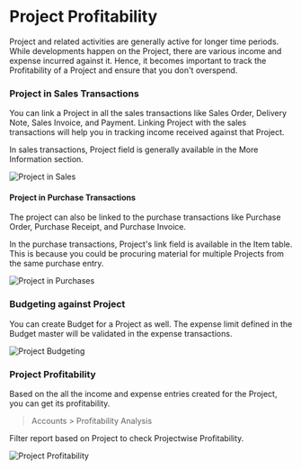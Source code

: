 <!-- add-breadcrumbs -->
# Project Profitability

Project and related activities are generally active for longer time periods. While developments happen on the Project, there are various income and expense incurred against it. Hence, it becomes important to track the Profitability of a Project and ensure that you don't overspend.

### Project in Sales Transactions

You can link a Project in all the sales transactions like Sales Order, Delivery Note, Sales Invoice, and Payment. Linking Project with the sales transactions will help you in tracking income received against that Project.

In sales transactions, Project field is generally available in the More Information section.

<img class="screenshot" alt="Project in Sales" src="{{docs_base_url}}/assets/img/project/project-profitability-1.png">


#### Project in Purchase Transactions

The project can also be linked to the purchase transactions like Purchase Order, Purchase Receipt, and Purchase Invoice.

In the purchase transactions, Project's link field is available in the Item table. This is because you could be procuring material for multiple Projects from the same purchase entry.

<img class="screenshot" alt="Project in Purchases" src="{{docs_base_url}}/assets/img/project/project-profitability-2.png">

### Budgeting against Project

You can create Budget for a Project as well. The expense limit defined in the Budget master will be validated in the expense transactions.

<img class="screenshot" alt="Project Budgeting" src="{{docs_base_url}}/assets/img/project/project-budgeting.png">

### Project Profitability

Based on the all the income and expense entries created for the Project, you can get its profitability.

> Accounts > Profitability Analysis

Filter report based on Project to check Projectwise Profitability.

<img class="screenshot" alt="Project Profitability" src="{{docs_base_url}}/assets/img/project/profitability-analysis.png">